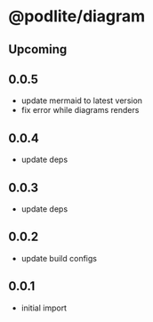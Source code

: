 # @podlite/diagram

## Upcoming

## 0.0.5
- update mermaid to latest version
- fix error while diagrams renders

## 0.0.4
- update deps

## 0.0.3
- update deps
## 0.0.2
- update build configs
## 0.0.1
- initial import
